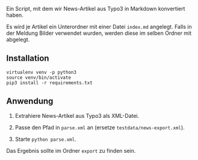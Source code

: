 Ein Script, mit dem wir News-Artikel aus Typo3 in Markdown konvertiert haben.

Es wird je Artikel ein Unterordner mit einer Datei `index.md` angelegt. Falls
in der Meldung Bilder verwendet wurden, werden diese im selben Ordner mit
abgelegt.

## Installation

```
virtualenv venv -p python3
source venv/bin/activate
pip3 install -r requirements.txt
```

## Anwendung

1. Extrahiere News-Artikel aus Typo3 als XML-Datei.

2. Passe den Pfad in `parse.xml` an (ersetze `testdata/news-export.xml`).

3. Starte `python parse.xml`.

Das Ergebnis sollte im Ordner `export` zu finden sein.

